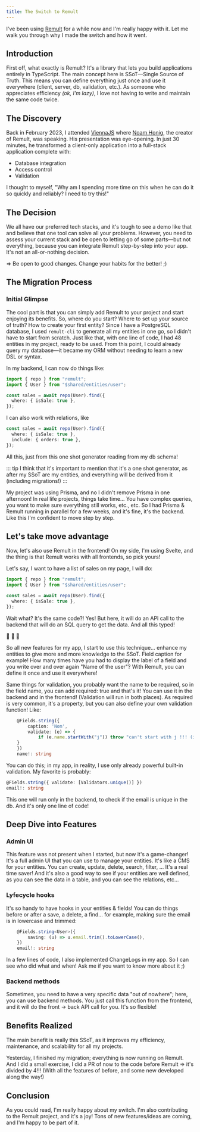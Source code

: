 ```yaml
---
title: The Switch to Remult
---
```


I've been using [Remult](https://remult.dev) for a while now and I'm really happy with it.
Let me walk you through why I made the switch and how it went.

## Introduction

First off, what exactly is Remult? It's a library that lets you build applications entirely in TypeScript. The main concept here is SSoT—Single Source of Truth. This means you can define everything just once and use it everywhere (client, server, db, validation, etc.). As someone who appreciates efficiency _(ok, I'm lazy)_, I love not having to write and maintain the same code twice.

## The Discovery

Back in February 2023, I attended [ViennaJS](https://viennajs.org) where [Noam Honig](https://twitter.com/noamhonig), the creator of Remult, was speaking. His presentation was eye-opening. In just 30 minutes, he transformed a client-only application into a full-stack application complete with:

- Database integration
- Access control
- Validation

I thought to myself, "Why am I spending more time on this when he can do it so quickly and reliably? I need to try this!"

## The Decision

We all have our preferred tech stacks, and it's tough to see a demo like that and believe that one tool can solve all your problems. However, you need to assess your current stack and be open to letting go of some parts—but not everything, because you can integrate Remult step-by-step into your app. It's not an all-or-nothing decision.

=> Be open to good changes. Change your habits for the better! ;)

## The Migration Process

### Initial Glimpse

The cool part is that you can simply add Remult to your project and start enjoying its benefits. So, where do you start? Where to set up your source of truth? How to create your first entity? Since I have a PostgreSQL database, I used `remult-cli` to generate all my entities in one go, so I didn't have to start from scratch. Just like that, with one line of code, I had 48 entities in my project, ready to be used. From this point, I could already query my database—it became my ORM without needing to learn a new DSL or syntax.

In my backend, I can now do things like:

```ts
import { repo } from "remult";
import { User } from "$shared/entities/user";

const sales = await repo(User).find({
  where: { isSale: true },
});
```

I can also work with relations, like

```ts
const sales = await repo(User).find({
  where: { isSale: true },
  include: { orders: true },
});
```

All this, just from this one shot generator reading from my db schema!

::: tip
I think that it's important to mention that it's a one shot generator, as after my SSoT are my entities, and everything will be derived from it (including migrations!)
:::

My project was using Prisma, and no I didn't remove Prisma in one afternoon! In real life projects, things take time... You have complex queries, you want to make sure everything still works, etc., etc. So I had Prisma & Remult running in parallel for a few weeks, and it's fine, it's the backend. Like this I'm confident to move step by step.

## Let's take move advantage

Now, let's also use Remult in the frontend! On my side, I'm using Svelte, and the thing is that Remult works with all frontends, so pick yours!

Let's say, I want to have a list of sales on my page, I will do:

```ts
import { repo } from "remult";
import { User } from "$shared/entities/user";

const sales = await repo(User).find({
  where: { isSale: true },
});
```

Wait what? It's the same code?! Yes!
But here, it will do an API call to the backend that will do an SQL query to get the data. And all this typed!

🤯 🤯 🤯

So all new features for my app, I start to use this technique... enhance my entities to give more and more knowledge to the SSoT.
Field caption for example! How many times have you had to display the label of a field and you write over and over again "Name of the user"? With Remult, you can define it once and use it everywhere!

Same things for validation, you probably want the name to be required, so in the field name, you can add required: true and that's it! You can use it in the backend and in the frontend! (Validation will run in both places). As required is very common, it's a property, but you can also define your own validation function! Like:

```ts
	@Fields.string({
		caption: 'Nom',
		validate: (e) => {
			if (e.name.startWith("j")) throw "can't start with j !!! (it's only for jycouet)"
    }
	})
	name!: string
```

You can do this; in my app, in reality, I use only already powerful built-in validation. My favorite is probably:

```ts
@Fields.string({ validate: [Validators.unique()] })
email!: string
```

This one will run only in the backend, to check if the email is unique in the db. And it's only one line of code!

## Deep Dive into Features

### Admin UI

This feature was not present when I started, but now it's a game-changer! It's a full admin UI that you can use to manage your entities. It's like a CMS for your entities. You can create, update, delete, search, filter, ... It's a real time saver! And it's also a good way to see if your entities are well defined, as you can see the data in a table, and you can see the relations, etc...

### Lyfecycle hooks

It's so handy to have hooks in your entities & fields! You can do things before or after a save, a delete, a find...
for example, making sure the email is in lowercase and trimmed:

```ts
	@Fields.string<User>({
		saving: (u) => u.email.trim().toLowerCase(),
	})
	email!: string
```

In a few lines of code, I also implemented ChangeLogs in my app. So I can see who did what and when! Ask me if you want to know more about it ;)

### Backend methods

Sometimes, you need to have a very specific data "out of nowhere"; here, you can use backend methods. You just call this function from the frontend, and it will do the front -> back API call for you. It's so flexible!

## Benefits Realized

The main benefit is really this SSoT, as it improves my efficiency, maintenance, and scalability for all my projects.

Yesterday, I finished my migration; everything is now running on Remult. And I did a small exercise, I did a PR of now to the code before Remult => it's divided by 4!!! (With all the features of before, and some new developed along the way!)

## Conclusion

As you could read, I'm really happy about my switch.
I'm also contributing to the Remult project, and it's a joy! Tons of new features/ideas are coming, and I'm happy to be part of it.
